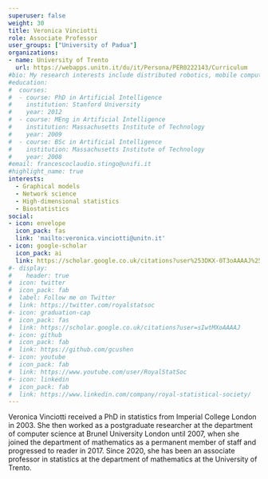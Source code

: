 ```yaml
---
superuser: false
weight: 30
title: Veronica Vinciotti
role: Associate Professor
user_groups: ["University of Padua"]
organizations:
- name: University of Trento
  url: https://webapps.unitn.it/du/it/Persona/PER0222143/Curriculum
#bio: My research interests include distributed robotics, mobile computing and programmable matter.
#education:
#  courses:
#  - course: PhD in Artificial Intelligence
#    institution: Stanford University
#    year: 2012
#  - course: MEng in Artificial Intelligence
#    institution: Massachusetts Institute of Technology
#    year: 2009
#  - course: BSc in Artificial Intelligence
#    institution: Massachusetts Institute of Technology
#    year: 2008
#email: francescoclaudio.stingo@unifi.it
#highlight_name: true
interests:
  - Graphical models
  - Network science
  - High-dimensional statistics
  - Biostatistics
social:
- icon: envelope
  icon_pack: fas
  link: 'mailto:veronica.vinciotti@unitn.it'
- icon: google-scholar
  icon_pack: ai
  link: https://scholar.google.co.uk/citations?user%253DKX-0T3oAAAAJ%2526hl%253Den
#- display:
#    header: true
#  icon: twitter
#  icon_pack: fab
#  label: Follow me on Twitter
#  link: https://twitter.com/royalstatsoc
#- icon: graduation-cap
#  icon_pack: fas
#  link: https://scholar.google.co.uk/citations?user=sIwtMXoAAAAJ
#- icon: github
#  icon_pack: fab
#  link: https://github.com/gcushen
#- icon: youtube
#  icon_pack: fab
#  link: https://www.youtube.com/user/RoyalStatSoc
#- icon: linkedin
#  icon_pack: fab
#  link: https://www.linkedin.com/company/royal-statistical-society/
---
```


Veronica Vinciotti received a PhD in statistics from Imperial College London in 2003. She then worked as a postgraduate researcher at the department of computer science at Brunel University London until 2007, when she joined the department of mathematics as a permanent member of staff and progressed to reader in 2017. Since 2020, she has been an associate professor in statistics at the department of mathematics at the University of Trento.


